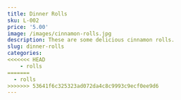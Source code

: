 ```yaml
---
title: Dinner Rolls
sku: L-002
price: '5.00'
image: /images/cinnamon-rolls.jpg
description: These are some delicious cinnamon rolls.
slug: dinner-rolls
categories:
<<<<<<< HEAD
    - rolls
=======
  - rolls
>>>>>>> 53641f6c325323ad072da4c8c9993c9ecf0ee9d6
---
```


